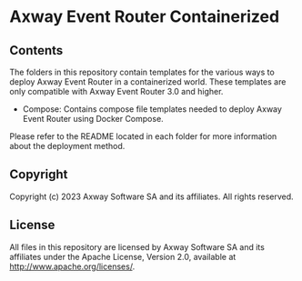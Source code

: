 # Axway Event Router Containerized

## Contents
The folders in this repository contain templates for the various ways to deploy Axway Event Router in a containerized world. These templates are only compatible with Axway Event Router 3.0 and higher.
- Compose: Contains compose file templates needed to deploy Axway Event Router using Docker Compose.

Please refer to the README located in each folder for more information about the deployment method.

## Copyright

Copyright (c) 2023 Axway Software SA and its affiliates. All rights reserved.

## License

All files in this repository are licensed by Axway Software SA and its affiliates under the Apache License, Version 2.0, available at http://www.apache.org/licenses/.
